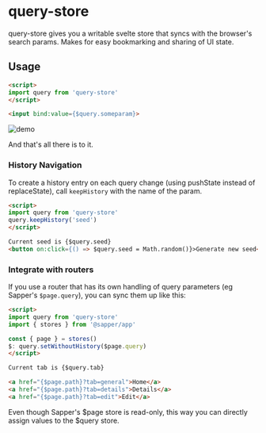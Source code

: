 # query-store

query-store gives you a writable svelte store that syncs with the browser's search params. Makes for easy bookmarking and sharing of UI state.

## Usage

```html
<script>
import query from 'query-store'
</script>

<input bind:value={$query.someparam}>
```

![demo](https://i.imgur.com/zhm9IkY.gif)

And that's all there is to it.


### History Navigation

To create a history entry on each query change (using pushState instead of replaceState), call `keepHistory` with the name of the param.

```html
<script>
import query from 'query-store'
query.keepHistory('seed')
</script>

Current seed is {$query.seed}
<button on:click={() => $query.seed = Math.random()}>Generate new seed</button>
```

### Integrate with routers

If you use a router that has its own handling of query parameters (eg Sapper's `$page.query`), you can sync them up like this:

```html
<script>
import query from 'query-store'
import { stores } from '@sapper/app'

const { page } = stores()
$: query.setWithoutHistory($page.query)
</script>

Current tab is {$query.tab}

<a href="{$page.path}?tab=general">Home</a>
<a href="{$page.path}?tab=details">Details</a>
<a href="{$page.path}?tab=edit">Edit</a>
```

Even though Sapper's $page store is read-only, this way you can directly assign values to the $query store.